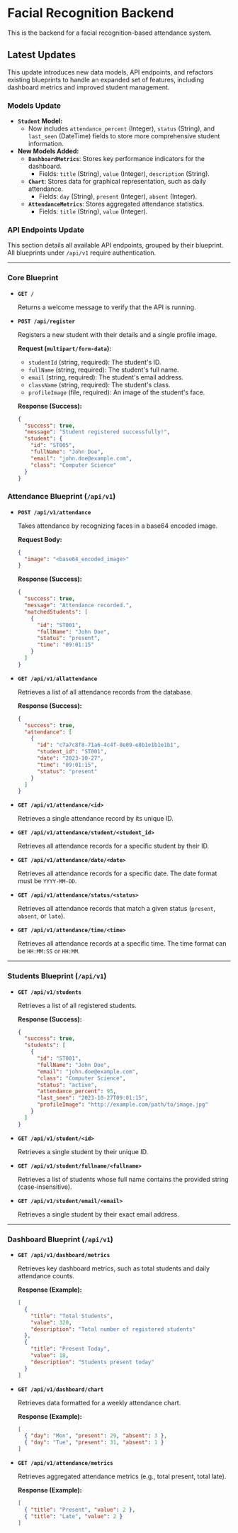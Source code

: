 # Facial Recognition Backend

This is the backend for a facial recognition-based attendance system.

## Latest Updates

This update introduces new data models, API endpoints, and refactors existing blueprints to handle an expanded set of features, including dashboard metrics and improved student management.

### Models Update

*   **`Student` Model:**
    *   Now includes `attendance_percent` (Integer), `status` (String), and `last_seen` (DateTime) fields to store more comprehensive student information.
*   **New Models Added:**
    *   **`DashboardMetrics`**: Stores key performance indicators for the dashboard.
        *   Fields: `title` (String), `value` (Integer), `description` (String).
    *   **`Chart`**: Stores data for graphical representation, such as daily attendance.
        *   Fields: `day` (String), `present` (Integer), `absent` (Integer).
    *   **`AttendanceMetrics`**: Stores aggregated attendance statistics.
        *   Fields: `title` (String), `value` (Integer).

### API Endpoints Update

This section details all available API endpoints, grouped by their blueprint. All blueprints under `/api/v1` require authentication.

---

### Core Blueprint

*   **`GET /`**
    
    Returns a welcome message to verify that the API is running.

*   **`POST /api/register`**
    
    Registers a new student with their details and a single profile image.
    
    **Request (`multipart/form-data`):**
    -   `studentId` (string, required): The student's ID.
    -   `fullName` (string, required): The student's full name.
    -   `email` (string, required): The student's email address.
    -   `className` (string, required): The student's class.
    -   `profileImage` (file, required): An image of the student's face.
    
    **Response (Success):**
    ```json
    {
      "success": true,
      "message": "Student registered successfully!",
      "student": {
        "id": "ST005",
        "fullName": "John Doe",
        "email": "john.doe@example.com",
        "class": "Computer Science"
      }
    }
    ```


### Attendance Blueprint (`/api/v1`)

*   **`POST /api/v1/attendance`**
    
    Takes attendance by recognizing faces in a base64 encoded image.
    
    **Request Body:**
    ```json
    {
      "image": "<base64_encoded_image>"
    }
    ```
    
    **Response (Success):**
    ```json
    {
      "success": true,
      "message": "Attendance recorded.",
      "matchedStudents": [
        {
          "id": "ST001",
          "fullName": "John Doe",
          "status": "present",
          "time": "09:01:15"
        }
      ]
    }
    ```

*   **`GET /api/v1/allattendance`**
    
    Retrieves a list of all attendance records from the database.
    
    **Response (Success):**
    ```json
    {
      "success": true,
      "attendance": [
        {
          "id": "c7a7c8f8-71a6-4c4f-8e09-e8b1e1b1e1b1",
          "student_id": "ST001",
          "date": "2023-10-27",
          "time": "09:01:15",
          "status": "present"
        }
      ]
    }
    ```

*   **`GET /api/v1/attendance/<id>`**
    
    Retrieves a single attendance record by its unique ID.

*   **`GET /api/v1/attendance/student/<student_id>`**
    
    Retrieves all attendance records for a specific student by their ID.

*   **`GET /api/v1/attendance/date/<date>`**
    
    Retrieves all attendance records for a specific date. The date format must be `YYYY-MM-DD`.

*   **`GET /api/v1/attendance/status/<status>`**
    
    Retrieves all attendance records that match a given status (`present`, `absent`, or `late`).

*   **`GET /api/v1/attendance/time/<time>`**
    
    Retrieves all attendance records at a specific time. The time format can be `HH:MM:SS` or `HH:MM`.

---

### Students Blueprint (`/api/v1`)

*   **`GET /api/v1/students`**
    
    Retrieves a list of all registered students.
    
    **Response (Success):**
    ```json
    {
      "success": true,
      "students": [
        {
          "id": "ST001",
          "fullName": "John Doe",
          "email": "john.doe@example.com",
          "class": "Computer Science",
          "status": "active",
          "attendance_percent": 95,
          "last_seen": "2023-10-27T09:01:15",
          "profileImage": "http://example.com/path/to/image.jpg"
        }
      ]
    }
    ```

*   **`GET /api/v1/student/<id>`**
    
    Retrieves a single student by their unique ID.

*   **`GET /api/v1/student/fullname/<fullname>`**
    
    Retrieves a list of students whose full name contains the provided string (case-insensitive).

*   **`GET /api/v1/student/email/<email>`**
    
    Retrieves a single student by their exact email address.

---

### Dashboard Blueprint (`/api/v1`)

*   **`GET /api/v1/dashboard/metrics`**
    
    Retrieves key dashboard metrics, such as total students and daily attendance counts.
    
    **Response (Example):**
    ```json
    [
      {
        "title": "Total Students",
        "value": 320,
        "description": "Total number of registered students"
      },
      {
        "title": "Present Today",
        "value": 18,
        "description": "Students present today"
      }
    ]
    ```

*   **`GET /api/v1/dashboard/chart`**
    
    Retrieves data formatted for a weekly attendance chart.
    
    **Response (Example):**
    ```json
    [
      { "day": "Mon", "present": 29, "absent": 3 },
      { "day": "Tue", "present": 31, "absent": 1 }
    ]
    ```

*   **`GET /api/v1/attendance/metrics`**
    
    Retrieves aggregated attendance metrics (e.g., total present, total late).
    
    **Response (Example):**
    ```json
    [
      { "title": "Present", "value": 2 },
      { "title": "Late", "value": 2 }
    ]
    ```
